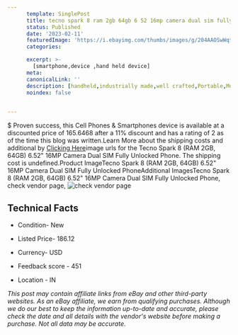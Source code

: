 ```yaml
---
      template: SinglePost
      title: tecno spark 8 ram 2gb 64gb 6 52 16mp camera dual sim fully unlocked phone
      status: Published
      date: '2023-02-11'
      featuredImage: 'https://i.ebayimg.com/thumbs/images/g/204AAOSwWqtipw-T/s-l225.jpg'
      categories: 

      excerpt: >-
        [smartphone,device ,hand held device]
      meta:
      canonicalLink: ''
      description: [handheld,industrially made,well crafted,Portable,Mobile,Compact,Convenient,Lightweight,Maneuverable,Man-portable,Miniature,Carriable,Hand-held,Light,Holdable,Transportable,Mobile device,Pocket-sized,On-the-go,Wireless,Cordless,Compact size,Convenient size, smartphone,device ,hand held device]
      noindex: false

        
---
```

$
    Proven success, this Cell Phones & Smartphones device is available at a discounted price of 165.6468 after a 11% discount and has a rating of 2 as of the time this blog was written.Learn More about the shipping costs and additional by [Clicking Here](https://www.ebay.com/itm/334472813018?hash=item4de02219da%3Ag%3A204AAOSwWqtipw-T&amdata=enc%3AAQAHAAAA4CBAknpbuVVkE6Hykcb0bOeppgmiGI2WodujtwPFN7hm0rEHQZV%2FwUylNVWaWwNr8hOFvayDGTRDK1iY%2B7a%2FwCe2VPeqBzELbgZOrvQymyiUSxldcfJESd9ToByv%2F5lb6uk8WWjVyMKZu6runrVXxaLNRjrGmi%2FHFUpjeV7BvO7QVhnhw8ly7zqwpj3H5XV10TUJnb93ZlpAWI%2B5hegUXDyyAXMWauSoDvY%2BJsXidKGr%2B4G5m2RcsSYzbn%2Fs8WAF4yVr%2F3vfBgcGhtnO%2FvdgNwNfIxnJ9y0wVInWnbaCHBEq&mkevt=1&mkcid=1&mkrid=711-53200-19255-0&campid=%253CePNCampaignId%253E&customid=%253CreferenceId%253E&toolid=10049)image urls for the Tecno Spark 8 (RAM 2GB, 64GB) 6.52" 16MP Camera Dual SIM Fully Unlocked Phone. The shipping cost is undefined.Product ImageTecno Spark 8 (RAM 2GB, 64GB) 6.52" 16MP Camera Dual SIM Fully Unlocked PhoneAdditional ImagesTecno Spark 8 (RAM 2GB, 64GB) 6.52" 16MP Camera Dual SIM Fully Unlocked Phone, check vendor page, ![check vendor page](https://origin-galleryplus.ebayimg.com/ws/web/334472813018_2_0_1/225x225.jpg,https://origin-galleryplus.ebayimg.com/ws/web/334472813018_3_0_1/225x225.jpg,https://origin-galleryplus.ebayimg.com/ws/web/334472813018_4_0_1/225x225.jpg,https://origin-galleryplus.ebayimg.com/ws/web/334472813018_5_0_1/225x225.jpg)
    
    

 ## Technical Facts 



     
      

 - Condition- New 


      

 - Listed Price- 186.12 


      

 - Currency- USD 


      

 - Feedback score - 451 


      

 - Location - IN 


      
      

 *_This post may contain affiliate links from eBay and other third-party websites. As an eBay affiliate, we earn from qualifying purchases. Although we do our best to keep the information up-to-date and accurate, please check the date and all details with the vendor's website before making a purchase. Not all data may be accurate._*



    
    
    
    
    